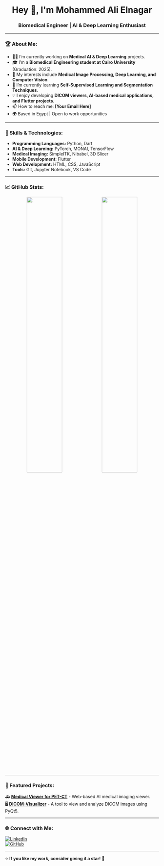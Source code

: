 <h1 align="center">Hey 👋, I'm Mohammed Ali Elnagar</h1>

<h3 align="center">Biomedical Engineer | AI & Deep Learning Enthusiast</h3>

---

### 🏆 About Me:
- 👨‍💻 I’m currently working on **Medical AI & Deep Learning** projects.  
- 🎓 I’m a **Biomedical Engineering student at Cairo University** (Graduation: 2025).  
- 🤖 My interests include **Medical Image Processing, Deep Learning, and Computer Vision**.  
- 🌱 I’m currently learning **Self-Supervised Learning and Segmentation Techniques**.  
- 💡 I enjoy developing **DICOM viewers, AI-based medical applications, and Flutter projects**.  
- 📫 How to reach me: **[Your Email Here]**  
- 🌍 Based in Egypt | Open to work opportunities  

---

### 🚀 Skills & Technologies:
- **Programming Languages:** Python, Dart  
- **AI & Deep Learning:** PyTorch, MONAI, TensorFlow  
- **Medical Imaging:** SimpleITK, Nibabel, 3D Slicer  
- **Mobile Development:** Flutter  
- **Web Development:** HTML, CSS, JavaScript  
- **Tools:** Git, Jupyter Notebook, VS Code  

---

### 📈 GitHub Stats:
<p align="center">
  <img width="48%" src="https://github-readme-stats.vercel.app/api?username=MO-Nigo&show_icons=true&theme=radical" />
  <img width="48%" src="https://github-readme-streak-stats.herokuapp.com/?user=MO-Nigo&theme=radical" />
</p>

---

### 📌 Featured Projects:
🚑 **[Medical Viewer for PET-CT](https://github.com/MO-Nigo/your-project-link)** - Web-based AI medical imaging viewer.  
🖥️ **[DICOM-Visualizer](https://github.com/MO-Nigo/your-project-link)** - A tool to view and analyze DICOM images using PyQt5.  

---

### 🌐 Connect with Me:
[![LinkedIn](https://img.shields.io/badge/LinkedIn-0077B5?style=for-the-badge&logo=linkedin&logoColor=white)](https://www.linkedin.com/in/your-link)  
[![GitHub](https://img.shields.io/badge/GitHub-181717?style=for-the-badge&logo=github&logoColor=white)](https://github.com/MO-Nigo)  

---

⭐️ **If you like my work, consider giving it a star!** 🌟  
